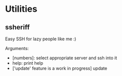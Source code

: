 # Utilities

## ssheriff
Easy SSH for lazy people like me :)

Arguments:
- [numbers]: select appropriate server and ssh into it
- help: print help
- ['update' feature is a work in progress] update <new-SSH-string> <name-of-new-server>
